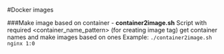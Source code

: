 #Docker images

###Make image based on container - **container2image.sh**
Script with required <container_name_pattern> <tag> (for creating image tag)  get container names and make images based on ones
Example: `./container2image.sh nginx 1:0`
